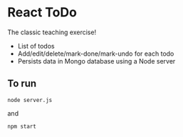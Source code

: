 # React ToDo

The classic teaching exercise!

- List of todos
- Add/edit/delete/mark-done/mark-undo for each todo
- Persists data in Mongo database using a Node server

## To run

```
node server.js
```

and

```
npm start
```